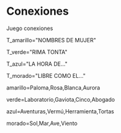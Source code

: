 
# Conexiones
Juego conexiones

T_amarillo="NOMBRES DE MUJER"

T_verde="RIMA TONTA"

T_azul="LA HORA DE..."

T_morado="LIBRE COMO EL..."

amarillo=Paloma,Rosa,Blanca,Aurora

verde=Laboratorio,Gaviota,Cinco,Abogado

azul=Aventuras,Vermú,Herramienta,Tortas

morado=Sol,Mar,Ave,Viento
